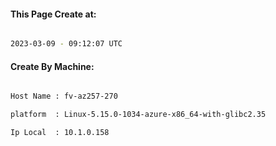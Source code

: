 
   
#### This Page Create at:

```bash

2023-03-09 - 09:12:07 UTC

```

#### Create By Machine:

```bash

Host Name : fv-az257-270

platform  : Linux-5.15.0-1034-azure-x86_64-with-glibc2.35

Ip Local  : 10.1.0.158

```

